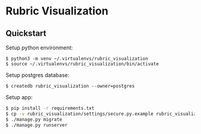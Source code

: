# Rubric Visualization

## Quickstart

Setup python environment:

```
$ python3 -m venv ~/.virtualenvs/rubric_visualization
$ source ~/.virtualenvs/rubric_visualization/bin/activate
```

Setup postgres database:

```
$ createdb rubric_visualization --owner=postgres
```

Setup app:

```sh
$ pip install -r requirements.txt
$ cp -v rubric_visualization/settings/secure.py.example rubric_visualization/settings/secure.py
$ ./manage.py migrate
$ ./manage.py runserver
```
